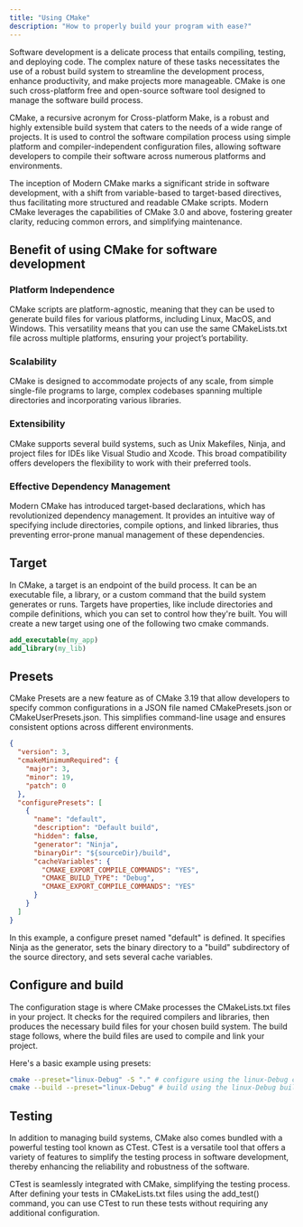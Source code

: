 ```yaml
---
title: "Using CMake"
description: "How to properly build your program with ease?"
---
```


Software development is a delicate process that entails compiling, testing, and deploying code. The complex nature of these tasks necessitates the use of a robust build system to streamline the development process, enhance productivity, and make projects more manageable. CMake is one such cross-platform free and open-source software tool designed to manage the software build process. 

CMake, a recursive acronym for Cross-platform Make, is a robust and highly extensible build system that caters to the needs of a wide range of projects. It is used to control the software compilation process using simple platform and compiler-independent configuration files, allowing software developers to compile their software across numerous platforms and environments.

The inception of Modern CMake marks a significant stride in software development, with a shift from variable-based to target-based directives, thus facilitating more structured and readable CMake scripts. Modern CMake leverages the capabilities of CMake 3.0 and above, fostering greater clarity, reducing common errors, and simplifying maintenance.

## Benefit of using CMake for software development

### Platform Independence

CMake scripts are platform-agnostic, meaning that they can be used to generate build files for various platforms, including Linux, MacOS, and Windows. This versatility means that you can use the same CMakeLists.txt file across multiple platforms, ensuring your project’s portability.

### Scalability

CMake is designed to accommodate projects of any scale, from simple single-file programs to large, complex codebases spanning multiple directories and incorporating various libraries.

### Extensibility

CMake supports several build systems, such as Unix Makefiles, Ninja, and project files for IDEs like Visual Studio and Xcode. This broad compatibility offers developers the flexibility to work with their preferred tools.

### Effective Dependency Management

Modern CMake has introduced target-based declarations, which has revolutionized dependency management. It provides an intuitive way of specifying include directories, compile options, and linked libraries, thus preventing error-prone manual management of these dependencies.

## Target
In CMake, a target is an endpoint of the build process. It can be an executable file, a library, or a custom command that the build system generates or runs. Targets have properties, like include directories and compile definitions, which you can set to control how they're built. You will create a new target using one of the following two cmake commands.
```cmake
add_executable(my_app)
add_library(my_lib)
```

## Presets

CMake Presets are a new feature as of CMake 3.19 that allow developers to specify common configurations in a JSON file named CMakePresets.json or CMakeUserPresets.json. This simplifies command-line usage and ensures consistent options across different environments.
```json
{
  "version": 3,
  "cmakeMinimumRequired": {
    "major": 3,
    "minor": 19,
    "patch": 0
  },
  "configurePresets": [
    {
      "name": "default",
      "description": "Default build",
      "hidden": false,
      "generator": "Ninja",
      "binaryDir": "${sourceDir}/build",
      "cacheVariables": {
        "CMAKE_EXPORT_COMPILE_COMMANDS": "YES",
        "CMAKE_BUILD_TYPE": "Debug",
        "CMAKE_EXPORT_COMPILE_COMMANDS": "YES"
      }
    }
  ]
}
```
In this example, a configure preset named "default" is defined. It specifies Ninja as the generator, sets the binary directory to a "build" subdirectory of the source directory, and sets several cache variables.

## Configure and build

The configuration stage is where CMake processes the CMakeLists.txt files in your project. It checks for the required compilers and libraries, then produces the necessary build files for your chosen build system. The build stage follows, where the build files are used to compile and link your project.

Here's a basic example using presets:
```sh
cmake --preset="linux-Debug" -S "." # configure using the linux-Debug configure presets with source from the current directory
cmake --build --preset="linux-Debug" # build using the linux-Debug build presets
```


## Testing

In addition to managing build systems, CMake also comes bundled with a powerful testing tool known as CTest. CTest is a versatile tool that offers a variety of features to simplify the testing process in software development, thereby enhancing the reliability and robustness of the software.

CTest is seamlessly integrated with CMake, simplifying the testing process. After defining your tests in CMakeLists.txt files using the add_test() command, you can use CTest to run these tests without requiring any additional configuration.